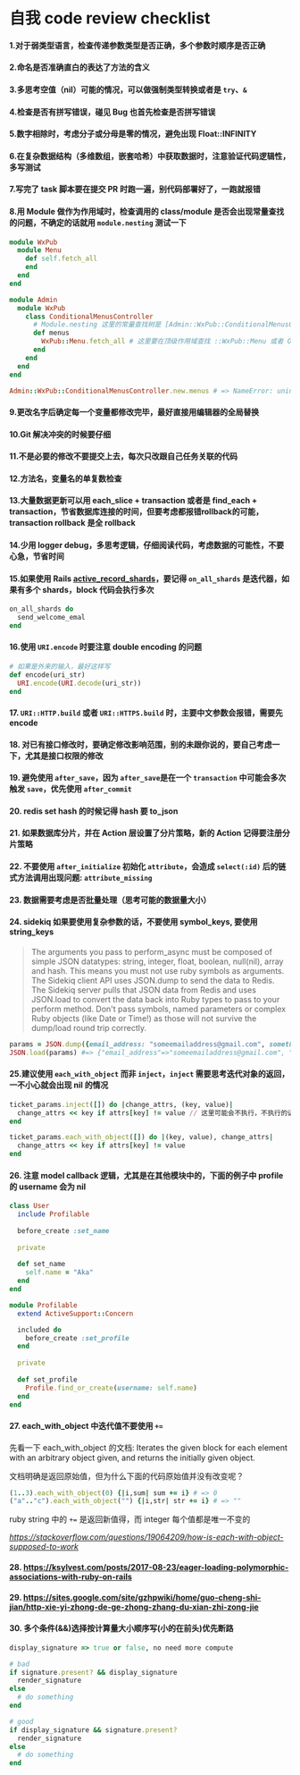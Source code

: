 # 自我 code review checklist

#### 1.对于弱类型语言，检查传递参数类型是否正确，多个参数时顺序是否正确
#### 2.命名是否准确直白的表达了方法的含义
#### 3.多思考空值（nil）可能的情况，可以做强制类型转换或者是 `try`、`&`
#### 4.检查是否有拼写错误，碰见 Bug 也首先检查是否拼写错误
#### 5.数字相除时，考虑分子或分母是零的情况，避免出现 Float::INFINITY
#### 6.在复杂数据结构（多维数组，嵌套哈希）中获取数据时，注意验证代码逻辑性，多写测试
#### 7.写完了 task 脚本要在提交 PR 时跑一遍，别代码部署好了，一跑就报错
#### 8.用 Module 做作为作用域时，检查调用的 class/module 是否会出现常量查找的问题，不确定的话就用 `module.nesting` 测试一下
  ```ruby
  module WxPub
    module Menu
      def self.fetch_all
      end
    end
  end

  module Admin
    module WxPub
      class ConditionalMenusController
        # Module.nesting 这里的常量查找树是 [Admin::WxPub::ConditionalMenusController, Admin::WxPub, Admin]，并没有 WxPub，虽然直觉看起来像是
        def menus
          WxPub::Menu.fetch_all # 这里要在顶级作用域查找 ::WxPub::Menu 或者 Object::WxPub::Menu
        end
      end
    end
  end

  Admin::WxPub::ConditionalMenusController.new.menus # => NameError: uninitialized constant Admin::WxPub::Menu
  ```
#### 9.更改名字后确定每一个变量都修改完毕，最好直接用编辑器的全局替换
#### 10.Git 解决冲突的时候要仔细
#### 11.不是必要的修改不要提交上去，每次只改跟自己任务关联的代码
#### 12.方法名，变量名的单复数检查
#### 13.大量数据更新可以用 each_slice + transaction 或者是 find_each + transaction，节省数据库连接的时间，但要考虑都报错rollback的可能，transaction rollback 是全 rollback
#### 14.少用 logger debug，多思考逻辑，仔细阅读代码，考虑数据的可能性，不要心急，节省时间
#### 15.如果使用 Rails [active_record_shards](https://github.com/zendesk/active_record_shards)，要记得 `on_all_shards` 是迭代器，如果有多个 shards，block 代码会执行多次
  ```ruby
  on_all_shards do
    send_welcome_emal
  end
  ```
#### 16.使用 `URI.encode` 时要注意 double encoding 的问题
  ```ruby
  # 如果是外来的输入，最好这样写
  def encode(uri_str)
    URI.encode(URI.decode(uri_str))
  end
  ```
#### 17. `URI::HTTP.build` 或者 `URI::HTTPS.build` 时，主要中文参数会报错，需要先 encode
#### 18. 对已有接口修改时，要确定修改影响范围，别的未跟你说的，要自己考虑一下，尤其是接口权限的修改
#### 19. 避免使用 `after_save`，因为 `after_save`是在一个 `transaction` 中可能会多次触发 `save`，优先使用 `after_commit`
#### 20. redis set hash 的时候记得 hash 要 to_json
#### 21. 如果数据库分片，并在 Action 层设置了分片策略，新的 Action 记得要注册分片策略
#### 22. 不要使用 `after_initialize` 初始化 `attribute`，会造成 `select(:id)` 后的链式方法调用出现问题: `attribute_missing`
#### 23. 数据需要考虑是否批量处理（思考可能的数据量大小）
#### 24. sidekiq 如果要使用复杂参数的话，不要使用 symbol_keys, 要使用 string_keys
  > The arguments you pass to perform_async must be composed of simple JSON datatypes: string, integer, float, boolean, null(nil), array and hash. This means you must not use ruby symbols as arguments. The Sidekiq client API uses JSON.dump to send the data to Redis. The Sidekiq server pulls that JSON data from Redis and uses JSON.load to convert the data back into Ruby types to pass to your perform method. Don't pass symbols, named parameters or complex Ruby objects (like Date or Time!) as those will not survive the dump/load round trip correctly.
```ruby
params = JSON.dump({email_address: "someemailaddress@gmail.com", something_else: "thing"})
JSON.load(params) #=> {"email_address"=>"someemailaddress@gmail.com", "something_else"=>"thing"}
```
#### 25.建议使用 `each_with_object` 而非 `inject`，`inject` 需要思考迭代对象的返回，一不小心就会出现 nil 的情况
```ruby
ticket_params.inject([]) do |change_attrs, (key, value)|
  change_attrs << key if attrs[key] != value // 这里可能会不执行，不执行的话下次迭代 change_attrs 就是 nil 了
end

ticket_params.each_with_object([]) do |(key, value), change_attrs|
  change_attrs << key if attrs[key] != value
end
```
#### 26. 注意 model callback 逻辑，尤其是在其他模块中的，下面的例子中 profile 的 username 会为 nil
```ruby
class User
  include Profilable
  
  before_create :set_name
  
  private
  
  def set_name
    self.name = "Aka"
  end
end

module Profilable
  extend ActiveSupport::Concern

  included do
    before_create :set_profile
  end
  
  private
  
  def set_profile
    Profile.find_or_create(username: self.name)
  end
end
```

#### 27. each_with_object 中迭代值不要使用 `+=`

先看一下 each_with_object 的文档:
Iterates the given block for each element with an arbitrary object given, and returns the initially given object.

文档明确是返回原始值，但为什么下面的代码原始值并没有改变呢？

```ruby
(1..3).each_with_object(0) {|i,sum| sum += i} # => 0
("a".."c").each_with_object("") {|i,str| str += i} # => ""
```

ruby string 中的 `+=` 是返回新值得，而 integer 每个值都是唯一不变的

*https://stackoverflow.com/questions/19064209/how-is-each-with-object-supposed-to-work*

#### 28. https://ksylvest.com/posts/2017-08-23/eager-loading-polymorphic-associations-with-ruby-on-rails
#### 29. https://sites.google.com/site/gzhpwiki/home/guo-cheng-shi-jian/http-xie-yi-zhong-de-ge-zhong-zhang-du-xian-zhi-zong-jie
#### 30. 多个条件(&&)选择按计算量大小顺序写(小的在前头)优先断路
```ruby
display_signature => true or false, no need more compute

# bad
if signature.present? && display_signature
  render_signature
else
  # do something
end

# good
if display_signature && signature.present?
  render_signature
else
  # do something
end
```

